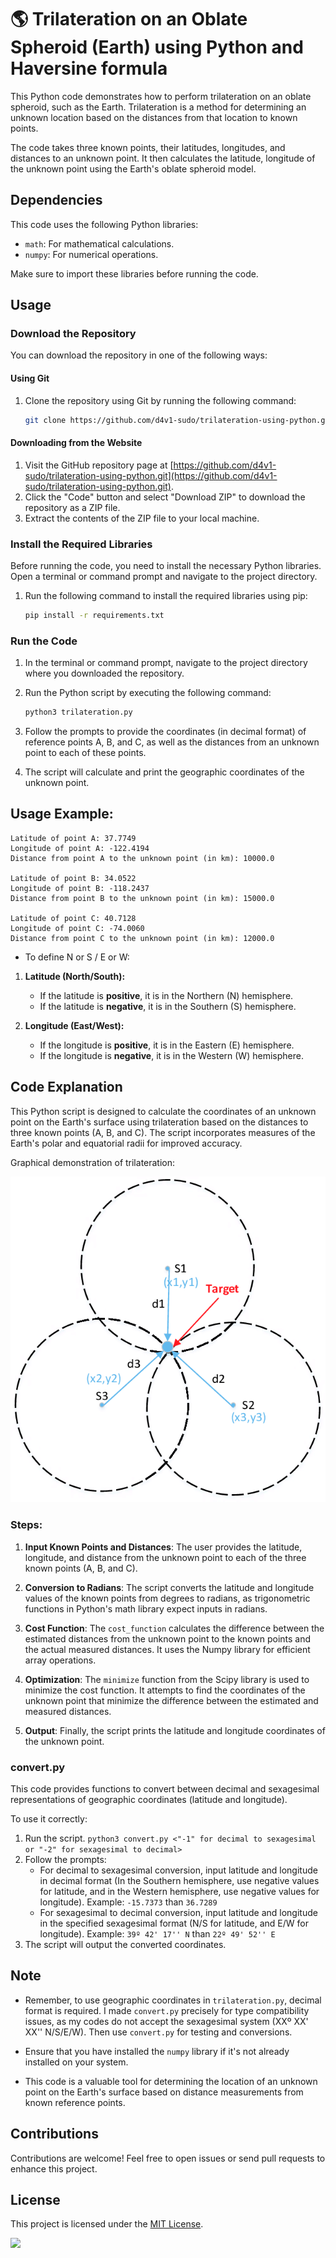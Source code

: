 # 🌎 Trilateration on an Oblate Spheroid (Earth) using Python and Haversine formula

This Python code demonstrates how to perform trilateration on an oblate spheroid, such as the Earth. Trilateration is a method for determining an unknown location based on the distances from that location to known points.

The code takes three known points, their latitudes, longitudes, and distances to an unknown point. It then calculates the latitude, longitude of the unknown point using the Earth's oblate spheroid model.

## Dependencies

This code uses the following Python libraries:

- `math`: For mathematical calculations.
- `numpy`: For numerical operations.

Make sure to import these libraries before running the code.

## Usage

### Download the Repository

You can download the repository in one of the following ways:

#### Using Git

1. Clone the repository using Git by running the following command:

    ```bash
    git clone https://github.com/d4v1-sudo/trilateration-using-python.git
    ```

#### Downloading from the Website

1. Visit the GitHub repository page at [https://github.com/d4v1-sudo/trilateration-using-python.git](https://github.com/d4v1-sudo/trilateration-using-python.git).
2. Click the "Code" button and select "Download ZIP" to download the repository as a ZIP file.
3. Extract the contents of the ZIP file to your local machine.

### Install the Required Libraries

Before running the code, you need to install the necessary Python libraries. Open a terminal or command prompt and navigate to the project directory.

1. Run the following command to install the required libraries using pip:

    ```bash
    pip install -r requirements.txt
    ```

### Run the Code

1. In the terminal or command prompt, navigate to the project directory where you downloaded the repository.

2. Run the Python script by executing the following command:

    ```bash
    python3 trilateration.py
    ```

3. Follow the prompts to provide the coordinates (in decimal format) of reference points A, B, and C, as well as the distances from an unknown point to each of these points.

4. The script will calculate and print the geographic coordinates of the unknown point.

## Usage Example:

```
Latitude of point A: 37.7749
Longitude of point A: -122.4194
Distance from point A to the unknown point (in km): 10000.0

Latitude of point B: 34.0522
Longitude of point B: -118.2437
Distance from point B to the unknown point (in km): 15000.0

Latitude of point C: 40.7128
Longitude of point C: -74.0060
Distance from point C to the unknown point (in km): 12000.0
```

- To define N or S  /  E or W:

1. **Latitude (North/South):**
    - If the latitude is **positive**, it is in the Northern (N) hemisphere.
    - If the latitude is **negative**, it is in the Southern (S) hemisphere.

2. **Longitude (East/West):**
    - If the longitude is **positive**, it is in the Eastern (E) hemisphere.
    - If the longitude is **negative**, it is in the Western (W) hemisphere. 

## Code Explanation

This Python script is designed to calculate the coordinates of an unknown point on the Earth's surface using trilateration based on the distances to three known points (A, B, and C). The script incorporates measures of the Earth's polar and equatorial radii for improved accuracy.

Graphical demonstration of trilateration:

![Trilateration](trilateration.png)

### Steps:

1. **Input Known Points and Distances**: The user provides the latitude, longitude, and distance from the unknown point to each of the three known points (A, B, and C).

2. **Conversion to Radians**: The script converts the latitude and longitude values of the known points from degrees to radians, as trigonometric functions in Python's math library expect inputs in radians.

3. **Cost Function**: The `cost_function` calculates the difference between the estimated distances from the unknown point to the known points and the actual measured distances. It uses the Numpy library for efficient array operations.

4. **Optimization**: The `minimize` function from the Scipy library is used to minimize the cost function. It attempts to find the coordinates of the unknown point that minimize the difference between the estimated and measured distances.

5. **Output**: Finally, the script prints the latitude and longitude coordinates of the unknown point.

### convert.py

This code provides functions to convert between decimal and sexagesimal representations of geographic coordinates (latitude and longitude).

To use it correctly:
1. Run the script.
   ```python3 convert.py <"-1" for decimal to sexagesimal or "-2" for sexagesimal to decimal>```
2. Follow the prompts:
   - For decimal to sexagesimal conversion, input latitude and longitude in decimal format (In the Southern hemisphere, use negative values for latitude, and in the Western hemisphere, use negative values for longitude). Example: `-15.7373` than `36.7289`
   - For sexagesimal to decimal conversion, input latitude and longitude in the specified sexagesimal format (N/S for latitude, and E/W for longitude). Example: `39º 42' 17'' N` than `22º 49' 52'' E`
3. The script will output the converted coordinates.

## Note

- Remember, to use geographic coordinates in ```trilateration.py```, decimal format is required. I made ```convert.py``` precisely for type compatibility issues, as my codes do not accept the sexagesimal system (XXº XX' XX'' N/S/E/W). Then use ```convert.py``` for testing and conversions.

- Ensure that you have installed the `numpy` library if it's not already installed on your system.

- This code is a valuable tool for determining the location of an unknown point on the Earth's surface based on distance measurements from known reference points.

## Contributions

Contributions are welcome! Feel free to open issues or send pull requests to enhance this project.

## License

This project is licensed under the [MIT License](LICENSE).


<a href="https://visitorbadge.io/status?path=https%3A%2F%2Fgithub.com%2Fd4v1-sudo%2Ftrilateration-using-python"><img src="https://api.visitorbadge.io/api/visitors?path=https%3A%2F%2Fgithub.com%2Fd4v1-sudo%2Ftrilateration-using-python&label=Thanks%20for%20dropping%20in&labelColor=%23000000&countColor=%23FFFFFF" /></a>
